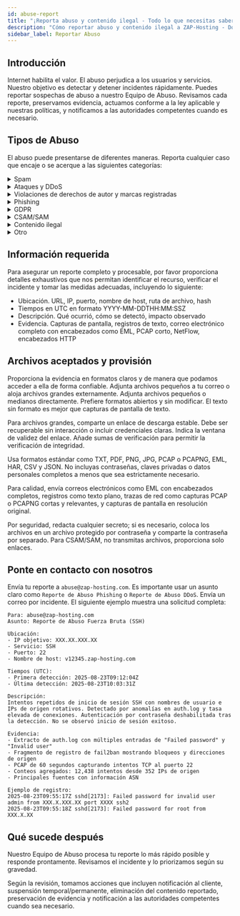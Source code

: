 ```yaml
---
id: abuse-report
title: "¡Reporta abuso y contenido ilegal - Todo lo que necesitas saber!"
description: "Cómo reportar abuso y contenido ilegal a ZAP-Hosting - Documentación de ZAP-Hosting.com"
sidebar_label: Reportar Abuso
---
```


## Introducción

Internet habilita el valor. El abuso perjudica a los usuarios y servicios. Nuestro objetivo es detectar y detener incidentes rápidamente. Puedes reportar sospechas de abuso a nuestro Equipo de Abuso. Revisamos cada reporte, preservamos evidencia, actuamos conforme a la ley aplicable y nuestras políticas, y notificamos a las autoridades competentes cuando es necesario.

## Tipos de Abuso

El abuso puede presentarse de diferentes maneras. Reporta cualquier caso que encaje o se acerque a las siguientes categorías:

<details>
  <summary>Spam</summary>

Mensajes no solicitados o masivos enviados a través de nuestros sistemas o contenido alojado que activa filtros de spam. Las variantes incluyen spam por correo electrónico, spam en comentarios, spam de enlaces SEO y creación automatizada de cuentas. Proporciona ejemplos de mensajes, encabezados, IPs de remitente y patrones de envío.

</details>

<details>
  <summary>Ataques y DDoS</summary>

Tráfico hostil destinado a interrumpir servicios o explorar sistemas. Las formas comunes son inundaciones volumétricas L3 L4, inundaciones HTTP capa-7, amplificación, intentos de inicio de sesión por fuerza bruta y escaneos de puertos agresivos. Los indicadores incluyen picos en PPS o Mbps, tasas elevadas de errores 4xx 5xx y fallos de autenticación repetidos desde fuentes rotativas.

</details>

<details>
  <summary>Violaciones de derechos de autor y marcas registradas</summary>

Distribución no autorizada de obras protegidas o uso indebido de marcas registradas. Las variantes incluyen espejos de piratería, descargas crackeadas, suplantación de marca y dominios engañosos. Proporciona la obra, titular de los derechos, ubicación exacta y estado de autorización.

</details>

<details>
  <summary>Phishing</summary>

Contenido diseñado para recolectar credenciales o datos de pago imitando marcas de confianza. Las variantes incluyen portales de inicio de sesión falsos, estafas de facturas, cebos con QR o archivos adjuntos y fatiga de MFA. Especifica la marca objetivo, puntos de captura y cómo la página difiere del sitio legítimo.

</details>

<details>
  <summary>GDPR</summary>

Procesamiento, exposición o filtración no autorizada de datos personales. Los casos típicos incluyen índices abiertos, buckets mal configurados, scraping sin base legal y registros públicos. Describe las categorías de datos, alcance, sujetos afectados y la causa de la exposición.

</details>

<details>
  <summary>CSAM/SAM</summary>

Cualquier material que muestre explotación sexual de seres humanos. Tolerancia cero.

</details>

<details>
  <summary>Contenido ilegal</summary>

Contenido que viola la ley aplicable, como propaganda extremista, amenazas, discurso de odio, incitación a la violencia o difamación. Las variantes incluyen doxxing, amenazas explícitas y materiales prohibidos por la jurisdicción. Proporciona la ubicación exacta y, si se conoce, la base legal involucrada.

</details>

<details>
  <summary>Otro</summary>

Abuso que no encaja en lo anterior pero que aún perjudica a usuarios o sistemas. Ejemplos incluyen alojamiento de malware, botnet C2, fraude y minería de criptomonedas no autorizada. Comparte hashes, URLs, patrones de C2 y anomalías en el uso de recursos.

</details>

## Información requerida

Para asegurar un reporte completo y procesable, por favor proporciona detalles exhaustivos que nos permitan identificar el recurso, verificar el incidente y tomar las medidas adecuadas, incluyendo lo siguiente:
- Ubicación. URL, IP, puerto, nombre de host, ruta de archivo, hash
- Tiempos en UTC en formato YYYY-MM-DDTHH:MM:SSZ
- Descripción. Qué ocurrió, cómo se detectó, impacto observado
- Evidencia. Capturas de pantalla, registros de texto, correo electrónico completo con encabezados como EML, PCAP corto, NetFlow, encabezados HTTP

## Archivos aceptados y provisión

Proporciona la evidencia en formatos claros y de manera que podamos acceder a ella de forma confiable. Adjunta archivos pequeños a tu correo o aloja archivos grandes externamente. Adjunta archivos pequeños o medianos directamente. Prefiere formatos abiertos y sin modificar. El texto sin formato es mejor que capturas de pantalla de texto.

Para archivos grandes, comparte un enlace de descarga estable. Debe ser recuperable sin interacción o incluir credenciales claras. Indica la ventana de validez del enlace. Añade sumas de verificación para permitir la verificación de integridad.

Usa formatos estándar como TXT, PDF, PNG, JPG, PCAP o PCAPNG, EML, HAR, CSV y JSON. No incluyas contraseñas, claves privadas o datos personales completos a menos que sea estrictamente necesario.

Para calidad, envía correos electrónicos como EML con encabezados completos, registros como texto plano, trazas de red como capturas PCAP o PCAPNG cortas y relevantes, y capturas de pantalla en resolución original.

Por seguridad, redacta cualquier secreto; si es necesario, coloca los archivos en un archivo protegido por contraseña y comparte la contraseña por separado. Para CSAM/SAM, no transmitas archivos, proporciona solo enlaces.

## Ponte en contacto con nosotros

Envía tu reporte a `abuse@zap-hosting.com`. Es importante usar un asunto claro como `Reporte de Abuso Phishing` o `Reporte de Abuso DDoS`. Envía un correo por incidente. El siguiente ejemplo muestra una solicitud completa:

```
Para: abuse@zap-hosting.com
Asunto: Reporte de Abuso Fuerza Bruta (SSH)

Ubicación:
- IP objetivo: XXX.XX.XXX.XX
- Servicio: SSH
- Puerto: 22
- Nombre de host: v12345.zap-hosting.com

Tiempos (UTC):
- Primera detección: 2025-08-23T09:12:04Z
- Última detección: 2025-08-23T10:03:31Z

Descripción:
Intentos repetidos de inicio de sesión SSH con nombres de usuario e IPs de origen rotativos. Detectado por anomalías en auth.log y tasa elevada de conexiones. Autenticación por contraseña deshabilitada tras la detección. No se observó inicio de sesión exitoso.

Evidencia:
- Extracto de auth.log con múltiples entradas de "Failed password" y "Invalid user"
- Fragmento de registro de fail2ban mostrando bloqueos y direcciones de origen
- PCAP de 60 segundos capturando intentos TCP al puerto 22
- Conteos agregados: 12,438 intentos desde 352 IPs de origen
- Principales fuentes con información ASN

Ejemplo de registro:
2025-08-23T09:55:17Z sshd[2173]: Failed password for invalid user admin from XXX.X.XXX.XX port XXXX ssh2
2025-08-23T09:55:18Z sshd[2173]: Failed password for root from XXX.X.XX
```

## Qué sucede después

Nuestro Equipo de Abuso procesa tu reporte lo más rápido posible y responde prontamente. Revisamos el incidente y lo priorizamos según su gravedad.

Según la revisión, tomamos acciones que incluyen notificación al cliente, suspensión temporal/permanente, eliminación del contenido reportado, preservación de evidencia y notificación a las autoridades competentes cuando sea necesario.